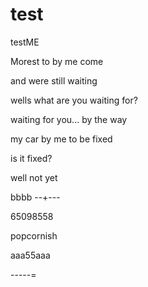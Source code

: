 # test

testME


Morest to by me come

and were still waiting

wells what are you waiting for?

waiting for you... by the way

my car by me to be fixed

is it fixed?

well not yet

bbbb
--+---



65098558



popcornish


aaa55aaa

-----=

